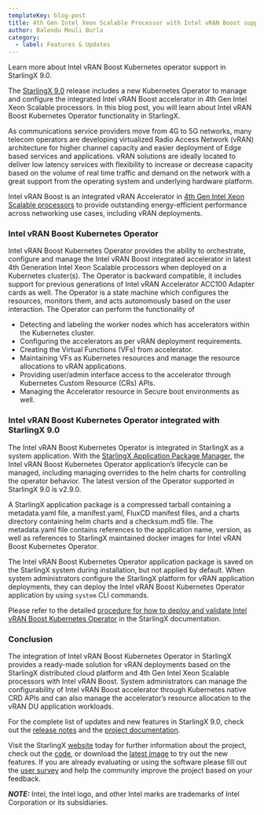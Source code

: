 ```yaml
---
templateKey: blog-post
title: 4th Gen Intel Xeon Scalable Processor with Intel vRAN Boost support in StarlingX
author: Balendu Mouli Burla
category: 
  - label: Features & Updates
---
```

Learn more about Intel vRAN Boost Kubernetes operator support in StarlingX 9.0. <!-- more -->

The [StarlingX 9.0](https://www.starlingx.io/blog/starlingx-release-9/) release includes a new Kubernetes Operator to manage and configure the integrated Intel vRAN Boost accelerator in 4th Gen Intel Xeon Scalable processors. In this blog post, you will learn about Intel vRAN Boost Kubernetes Operator functionality in StarlingX.

As communications service providers move from 4G to 5G networks, many telecom operators are developing virtualized Radio Access Network (vRAN) architecture for higher channel capacity and easier deployment of Edge based services and applications. vRAN solutions are ideally located to deliver low latency services with flexibility to increase or decrease capacity based on the volume of real time traffic and demand on the network with a great support from the operating system and underlying hardware platform.

Intel vRAN Boost is an integrated vRAN Accelerator in [4th Gen Intel Xeon Scalable processors](https://www.intel.com/content/www/us/en/products/docs/processors/xeon-accelerated/4th-gen-xeon-scalable-processors-product-brief.html) to provide outstanding energy-efficient performance across networking use cases, including vRAN deployments.

### Intel vRAN Boost Kubernetes Operator 

Intel vRAN Boost Kubernetes Operator provides the ability to orchestrate, configure and manage the Intel vRAN Boost integrated accelerator in latest 4th Generation Intel Xeon Scalable processors when deployed on a Kubernetes cluster(s). The Operator is backward compatible, it includes support for previous generations of Intel vRAN Accelerator ACC100 Adapter cards as well. The Operator is a state machine which configures the resources, monitors them, and acts autonomously based on the user interaction. The Operator can perform the functionality of

- Detecting and labeling the worker nodes which has accelerators within the Kubernetes cluster.
- Configuring the accelerators as per vRAN deployment requirements.
- Creating the Virtual Functions (VFs) from accelerator. 
- Maintaining VFs as Kubernetes resources and manage the resource allocations to vRAN applications.
- Providing user/admin interface access to the accelerator through Kubernetes Custom Resource (CRs) APIs.
- Managing the Accelerator resource in Secure boot environments as well.


 ### Intel vRAN Boost Kubernetes Operator integrated with StarlingX 9.0

The Intel vRAN Boost Kubernetes Operator is integrated in StarlingX as a system application. With the [StarlingX Application Package Manager](https://docs.starlingx.io/system_configuration/kubernetes/system-configuration-starlingx-application-package-manager.html), the Intel vRAN Boost Kubernetes Operator application’s lifecycle can be managed, including managing overrides to the helm charts for controlling the operator behavior. The latest version of the Operator supported in StarlingX 9.0 is v2.9.0.

A StarlingX application package is a compressed tarball containing a metadata.yaml file, a manifest.yaml, FluxCD manifest files, and a charts directory containing helm charts and a checksum.md5 file. The metadata.yaml file contains references to the application name, version, as well as references to StarlingX maintained docker images for Intel vRAN Boost Kubernetes Operator.

The Intel vRAN Boost Kubernetes Operator application package is saved on the StarlingX system during installation, but not applied by default. When system administrators configure the StarlingX platform for vRAN application deployments, they can deploy the Intel vRAN Boost Kubernetes Operator application by using `system` CLI commands. 

Please refer to the detailed [procedure for how to deploy and validate Intel vRAN Boost Kubernetes Operator](https://docs.starlingx.io/node_management/kubernetes/hardware_acceleration_devices/configure-sriov-fec-operator-to-enable-hw-accelerators-for-hosted-vran-containarized-workloads.html) in the StarlingX documentation.

### Conclusion

The integration of Intel vRAN Boost Kubernetes Operator in StarlingX provides a ready-made solution for vRAN deployments based on the StarlingX distributed cloud platform and 4th Gen Intel Xeon Scalable processors with Intel vRAN Boost. System administrators can manage the configurability of Intel vRAN Boost accelerator through Kubernetes native CRD APIs and can also manage the accelerator’s resource allocation to the vRAN DU application workloads.

For the complete list of updates and new features in StarlingX 9.0, check out the [release notes](https://docs.starlingx.io/releasenotes/index.html#release-notes) and the [project documentation](https://docs.starlingx.io/).

Visit the StarlingX [website](https://www.starlingx.io/) today for further information about the project, check out the [code](https://opendev.org/starlingx), or download the [latest image](https://mirror.starlingx.windriver.com/mirror/starlingx/release/) to try out the new features. If you are already evaluating or using the software please fill out the [user survey](https://openinfrafoundation.formstack.com/forms/starlingx_user_survey) and help the community improve the project based on your feedback.

**_NOTE:_** Intel, the Intel logo, and other Intel marks are trademarks of Intel Corporation or its subsidiaries.